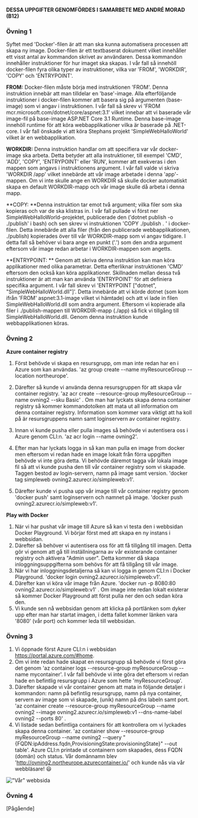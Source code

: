 **DESSA UPPGIFTER GENOMFÖRDES I SAMARBETE MED ANDRÉ MORAD (B12)**

### **Övning 1**

Syftet med 'Docker'-filen är att man ska kunna automatisera processen att skapa ny image. Docker-filen är ett textbaserat dokument vilket innehåller ett visst antal av kommandon skrivet av användaren. Dessa kommandon innehåller instruktioner för hur imaget ska skapas. I vår fall så innehöll docker-filen fyra olika typer av instruktioner, vilka var 'FROM', 'WORKDIR', 'COPY' och 'ENTRYPOINT'.

**FROM:** Docker-filen måste börja med instruktionen 'FROM'. Denna instruktion innebär att man tilldelar en 'base'-image. Alla efterföljande instruktioner i docker-filen kommer att basera sig på argumenten (base-image) som vi angav i instruktionen. I vår fall så skrev vi 'FROM mcr.microsoft.com/dotnet/core/aspnet:3.1' vilket innebar att vi baserade vår image-fil på base-image ASP.NET Core 3.1 Runtime.  Denna base-image innehöll runtime för att köra webbapplikationer vilka är baserade på .NET-core. I vår fall önskade vi att köra Stephans projekt 'SimpleWebHalloWorld' vilket är en webbapplikation. 

**WORKDIR:** Denna instruktion handlar om att specifiera var vår docker-image ska arbeta. Detta betyder att alla instruktioner, till exempel 'CMD', 'ADD', 'COPY', 'ENTRYPOINT' eller 'RUN', kommer att exekveras i den mappen som angavs i instruktionens argument. I vår fall valde vi skriva 'WORKDIR /app' vilket innebärde att vår image arbetade i denna 'app'-mappen. Om vi inte skulle ange en WORKDIR så skulle docker automatiskt skapa en default WORKDIR-mapp och vår image skulle då arbeta i denna mapp.

**COPY: **Denna instruktion tar emot två argument; vilka filer som ska kopieras och var de ska klistras in.  I vår fall pullade vi först ner SimpleWebHalloWorld-projektet, publicerade den ('dotnet publish -o ./publish' i bash) och sen skrev vi instruktionen 'COPY ./publish . ' i docker-filen. Detta innebärde att alla filer (från den publicerade webbapplikationen, ./publish) kopierades över till vår WORKDIR-mapp som vi angav tidigare. I detta fall så behöver vi bara ange en punkt ('.') som den andra argument eftersom vår image redan arbetar i WORKDIR-mappen som angetts.

**ENTRYPOINT: ** Genom att skriva denna instruktion kan man köra applikationer med olika parametrar. Detta efterliknar instruktionen 'CMD' eftersom den också kan köra applikationer.  Skillnaden mellan dessa två instruktioner är att man kan använda 'ENTRYPOINT' för att definiera specifika argument. I vår fall skrev vi 'ENTRYPOINT ["dotnet", "SimpleWebHalloWorld.dll"]'. Detta innebärde att vi körde dotnet (som kom ifrån 'FROM' aspnet:3.1-image vilket vi hämtade) och att vi lade in filen SimpleWebHalloWorld.dll som andra argument. Eftersom vi kopierade alla filer i ./publish-mappen till WORKDIR-mapp (./app) så fick vi tillgång till SimpleWebHalloWorld.dll. Genom denna instruktion kunde webbapplikationen köras.



### **Övning 2**

**Azure container registry**

1. Först behövde vi skapa en resursgrupp, om man inte redan har en i Azure som kan användas. 'az group create --name myResourceGroup --location northeurope'.

2. Därefter så kunde vi använda denna resursgruppen för att skapa vår container registry. 'az acr create --resource-group myResourceGroup --name ovning2 --sku Basic' . Om man har lyckats skapa denna container registry så kommer kommandotolken att mata ut all information om denna container registry. Information som kommer vara viktigt att ha koll på är resursgruppens namn samt loginservern av container registry.

3. Innan vi kunde pusha eller pulla images så behövde vi autentisera oss i Azure genom CLI:n. 'az acr login --name ovning2'.

4. Efter man har lyckats logga in så kan man pulla en image from docker men eftersom vi redan hade en image lokalt från förra uppgiften behövde vi inte göra detta. Vi behövde däremot tagga vår lokala image fil så att vi kunde pusha den till vår container registry som vi skapade. Taggen bestod av login-servern, namn på image samt version. 'docker tag simpleweb ovning2.azurecr.io/simpleweb:v1'.

5. Därefter kunde vi pusha upp vår image till vår container registry genom 'docker push' samt loginservern och namnet på image. 'docker push  ovning2.azurecr.io/simpleweb:v1'.

   

**Play with Docker**

1. När vi har pushat vår image till Azure så kan vi testa den i webbsidan Docker Playground. Vi börjar först med att skapa en ny instans i webbsidan.
2. Därefter så behöver vi autentisera oss för att få tillgång till imagen. Detta gör vi genom att gå till inställningarna av vår existerande container registry och aktivera "Admin user". Detta kommer då skapa inloggningsuppgifterna som behövs för att få tillgång till vår image.
3. När vi har inloggningsdetaljerna så kan vi logga in genom CLI:n i Docker Playground. 'docker login ovning2.azurecr.io/simpleweb:v1'.
4. Därefter kan vi köra vår image från Azure. 'docker run -p 8080:80  ovning2.azurecr.io/simpleweb:v1' . Om image inte redan lokalt existerar så kommer Docker Playground att först pulla ner den och sedan köra den.
5. Vi kunde sen nå webbsidan genom att klicka på portlänken som dyker upp efter man har startat imagen, i detta fallet kommer länken vara '8080' (vår port) och kommer leda till webbsidan.

### **Övning 3**

1. Vi öppnade först Azure CLI:n i webbsidan https://portal.azure.com/#home.
2. Om vi inte redan hade skapat en resursgrupp så behövde vi först göra det genom 'az container logs --resource-group myResourceGroup --name mycontainer'. I vår fall behövde vi inte göra det eftersom vi redan hade en befintlig resursgrupp i Azure som hette 'myResourceGroup'.
3. Därefter skapade vi vår container genom att mata in följande detaljer i kommandon: namn på befintlig resursgrupp, namn på nya container, servern av image som vi skapade, (unik) namn på dns labeln samt port. 'az container create --resource-group myResourceGroup --name ovning2 --image ovning2.azurecr.io/simpleweb:v1 --dns-name-label ovning2 --ports 80' .
4. Vi listade sedan befintliga containers för att kontrollera om vi lyckades skapa denna container. 'az container show --resource-group myResourceGroup --name ovning2 --query "{FQDN:ipAddress.fqdn,ProvisioningState:provisioningState}" --out table'. Azure CLI:n printade ut containern som skapades, dess FQDN (domän) och status. Vår domännamn blev 'http://ovning2.northeurope.azurecontainer.io/' och kunde nås via vår webbläsare! :smiley:

!["Vår" webbsida](https://i.imgur.com/BHgsHo1.png)



### **Övning 4**

[Pågående]

